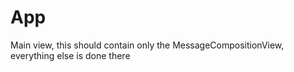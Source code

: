 # App

Main view, this should contain only the MessageCompositionView, everything else is done there

